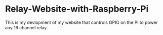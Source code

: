 # Relay-Website-with-Raspberry-Pi
This is my devlopment of my website that controls GPIO on the Pi to power any 16 channel relay.

